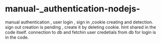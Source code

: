 # manual-_authentication-nodejs-
manual authentication , user login , sign in ,cookie creating and detection. sign out creation is pending , create it by deleting cookie. hint shared in the code itself. connection to db and fetchin user credetials from db for login is in the code.

